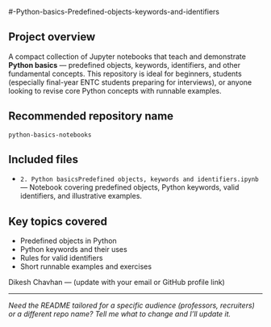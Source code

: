 #-Python-basics-Predefined-objects-keywords-and-identifiers

## Project overview

A compact collection of Jupyter notebooks that teach and demonstrate **Python basics** — predefined objects, keywords, identifiers, and other fundamental concepts. This repository is ideal for beginners, students (especially final-year ENTC students preparing for interviews), or anyone looking to revise core Python concepts with runnable examples.

## Recommended repository name

`python-basics-notebooks`

## Included files

* `2. Python basicsPredefined objects, keywords and identifiers.ipynb` — Notebook covering predefined objects, Python keywords, valid identifiers, and illustrative examples.

## Key topics covered

* Predefined objects in Python
* Python keywords and their uses
* Rules for valid identifiers
* Short runnable examples and exercises


Dikesh Chavhan — (update with your email or GitHub profile link)

---

*Need the README tailored for a specific audience (professors, recruiters) or a different repo name? Tell me what to change and I’ll update it.*
